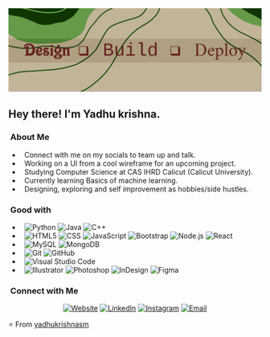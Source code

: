 <img src="https://github.com/yadhukrishnasm/yadhukrishnasm/blob/main/Untitled-1.jpg">

<h2> Hey there! I'm Yadhu krishna.</h2>

<h3>  &nbsp;About Me </h3>

-  &nbsp; Connect with me on my socials to team up and talk.
-  &nbsp; Working on a UI from a cool wireframe for an upcoming project.
-  &nbsp; Studying Computer Science at CAS IHRD Calicut (Calicut University).
-  &nbsp; Currently learning Basics of machine learning.
-  &nbsp; Designing, exploring and self improvement as hobbies/side hustles.

<h3>  &nbsp;Good with</h3>

-  &nbsp;
  ![Python](https://img.shields.io/badge/-Python-333333?style=flat&logo=python)
  ![Java](https://img.shields.io/badge/-Java-333333?style=flat&logo=Java&logoColor=007396)
  ![C++](https://img.shields.io/badge/-C++-333333?style=flat&logo=C%2B%2B&logoColor=00599C)
-  &nbsp;
  ![HTML5](https://img.shields.io/badge/-HTML5-333333?style=flat&logo=HTML5)
  ![CSS](https://img.shields.io/badge/-CSS-333333?style=flat&logo=CSS3&logoColor=1572B6)
  ![JavaScript](https://img.shields.io/badge/-JavaScript-333333?style=flat&logo=javascript)
  ![Bootstrap](https://img.shields.io/badge/-Bootstrap-333333?style=flat&logo=bootstrap&logoColor=563D7C)
  ![Node.js](https://img.shields.io/badge/-Node.js-333333?style=flat&logo=node.js)
  ![React](https://img.shields.io/badge/-React-333333?style=flat&logo=react)
-  &nbsp;
  ![MySQL](https://img.shields.io/badge/-MySQL-333333?style=flat&logo=mysql)
  ![MongoDB](https://img.shields.io/badge/-MongoDB-333333?style=flat&logo=mongodb)
-  &nbsp;
  ![Git](https://img.shields.io/badge/-Git-333333?style=flat&logo=git)
  ![GitHub](https://img.shields.io/badge/-GitHub-333333?style=flat&logo=github)
-  &nbsp;
  ![Visual Studio Code](https://img.shields.io/badge/-Visual%20Studio%20Code-333333?style=flat&logo=visual-studio-code&logoColor=007ACC)
-  &nbsp;
  ![Illustrator](https://img.shields.io/badge/-Illustrator-333333?style=flat&logo=adobe-illustrator)
  ![Photoshop](https://img.shields.io/badge/-Photoshop-333333?style=flat&logo=adobe-photoshop)
  ![InDesign](https://img.shields.io/badge/-InDesign-333333?style=flat&logo=adobe-indesign)
  ![Figma](https://img.shields.io/badge/Figma-F24E1E?style=for-the-badge&logo=figma&logoColor=white)

<h3>  &nbsp;Connect with Me </h3>

<p align="center">
<a href="https://github.com/yadhukrishnasm/github.io/"><img alt="Website" src="https://img.shields.io/badge/Website-yadhukrishnasm.com-blue?style=flat-square&logo=google-chrome"></a>
<a href="https://www.linkedin.com/in/yadhu-krishna-657b8b20b/"><img alt="LinkedIn" src="https://img.shields.io/badge/LinkedIn-yadhu%20krishna-blue?style=flat-square&logo=linkedin"></a>
<a href="https://www.instagram.com/yadhukrishnasm/"><img alt="Instagram" src="https://img.shields.io/badge/Instagram-yadhukrishnasm-blue?style=flat-square&logo=instagram"></a>
<a href="mailto:yadhukrishna.me@gmail.com"><img alt="Email" src="https://img.shields.io/badge/Email-yadhukrishna.me@gmail.com-blue?style=flat-square&logo=gmail"></a>
</p>

⭐️ From [yadhukrishnasm](https://github.com/yadhukrishnasm)
